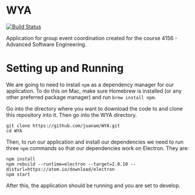 # WYA 
[![Build Status](https://travis-ci.com/juanam/WYA.svg?token=7ZMtgG7Kx7YskZFxpzB6&branch=master)](https://travis-ci.com/juanam/WYA)

Application for group event coordination created for the course 4156 - Advanced Software Engineering.

# Setting up and Running
We are going to need to install `npm` as a dependency manager for our
application. To do this on Mac, make sure Homebrew is installed (or any other
preferred package manager) and run `brew install npm`.

Go into the directory where you want to download the code to and clone
this repository into it. Then go into the WYA directory.
```
git clone https://github.com/juanam/WYA.git
cd WYA
```
Then, to run our application and install our dependencies we need to run
three `npm` commands so that our dependencies work on Electron. They are:
```
npm install
npm rebuild --runtime=electron --target=2.0.10 --disturl=https://atom.io/download/electron
npm start
```

After this, the application should be running and you are set to develop.
